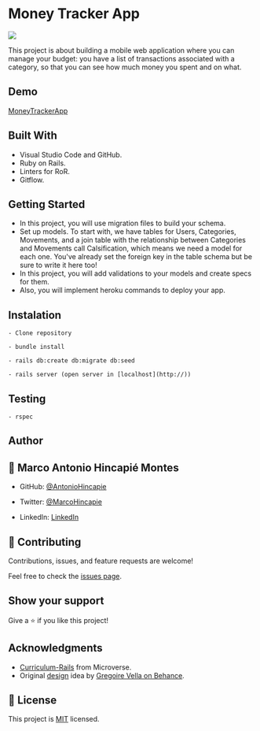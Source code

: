 # Money Tracker App

![](.app/assets/images/logo.png)

This project is about building a mobile web application where you can manage your budget: you have a list of transactions associated with a category, so that you can see how much money you spent and on what.

## Demo

[MoneyTrackerApp](https://money-tracker-rails-app.herokuapp.com/)

## Built With

- Visual Studio Code and GitHub.
- Ruby on Rails.
- Linters for RoR.
- Gitflow.

## Getting Started

- In this project, you will use migration files to build your schema.
- Set up models. To start with, we have tables for Users, Categories, Movements, and a join table with the relationship between Categories and Movements call Calsification, which means we need a model for each one. You've already set the foreign key in the table schema but be sure to write it here too!
- In this project, you will add validations to your models and create specs for them.
- Also, you will implement heroku commands to deploy your app.

## Instalation

```
- Clone repository

- bundle install

- rails db:create db:migrate db:seed

- rails server (open server in [localhost](http://))
```

## Testing

```
- rspec
```

## Author

## 👤 **Marco Antonio Hincapié Montes**

- GitHub: [@AntonioHincapie](https://github.com/AntonioHincapie)

- Twitter: [@MarcoHincapie](https://twitter.com/MarcoHincapie)

- LinkedIn: [LinkedIn](https://www.linkedin.com/in/marco-hincapi%C3%A9-7a76751a3/)

## 🤝 Contributing

Contributions, issues, and feature requests are welcome!

Feel free to check the [issues page](../../issues/).

## Show your support

Give a ⭐️ if you like this project!

## Acknowledgments

- [Curriculum-Rails](https://github.com/microverseinc/curriculum-rails/blob/main/capstone/rails_capstone.md) from Microverse.
- Original [design](https://www.behance.net/gallery/19759151/Snapscan-iOs-design-and-branding?tracking_source=) idea by [Gregoire Vella on Behance](https://www.behance.net/gregoirevella).

## 📝 License

This project is [MIT](./LICENSE) licensed.
